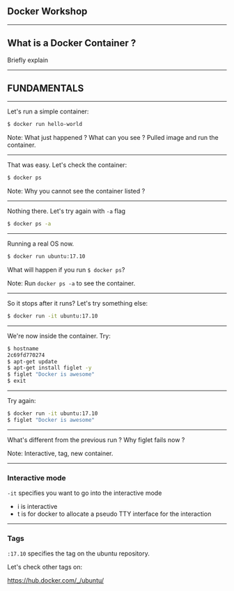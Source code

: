 ## Docker Workshop

---

## What is a Docker Container ?

Briefly explain

---

## FUNDAMENTALS

---

Let's run a simple container:

```sh
$ docker run hello-world

```
Note:
What just happened ? What can you see ? Pulled image and run the container.

---

That was easy. Let's check the container:

```sh
$ docker ps
```
Note:
Why you cannot see the container listed ?

---

Nothing there. Let's try again with `-a` flag

```sh
$ docker ps -a 
```

---

Running a real OS now.

```sh
$ docker run ubuntu:17.10
```

What will happen if you run `$ docker ps`?

Note:
Run `docker ps -a` to see the container.

---

So it stops after it runs? Let's try something else:

```sh
$ docker run -it ubuntu:17.10
```

---

We're now inside the container. Try:

```sh
$ hostname
2c69fd770274
$ apt-get update
$ apt-get install figlet -y
$ figlet "Docker is awesome"
$ exit
```

---

Try again:

```sh
$ docker run -it ubuntu:17.10
$ figlet "Docker is awesome"
```

---

What's different from the previous run ?
Why figlet fails now ?

Note: 
Interactive, tag, new container.

---

### Interactive mode

`-it` specifies you want to go into the interactive mode 
* i is interactive 
* t is for docker to allocate a pseudo TTY interface for the interaction

---

### Tags

`:17.10` specifies the tag on the ubuntu repository. 

Let's check other tags on:

https://hub.docker.com/_/ubuntu/
